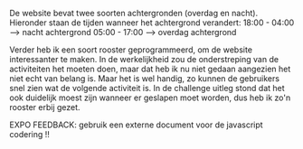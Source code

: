 De website bevat twee soorten achtergronden (overdag en nacht). Hieronder staan de tijden wanneer het achtergrond verandert:
18:00 - 04:00 --> nacht achtergrond
05:00 - 17:00 --> overdag achtergrond

Verder heb ik een soort rooster geprogrammeerd, om de website interessanter te maken. In de werkelijkheid zou de onderstreping van de activiteiten het moeten doen, maar dat heb ik nu niet gedaan aangezien het niet echt van belang is. Maar het is wel handig, zo kunnen de gebruikers snel zien wat de volgende activiteit is. 
In de challenge uitleg stond dat het ook duidelijk moest zijn wanneer er geslapen moet worden, dus heb ik zo'n rooster erbij gezet. 

EXPO FEEDBACK: gebruik een externe document voor de javascript codering !!
